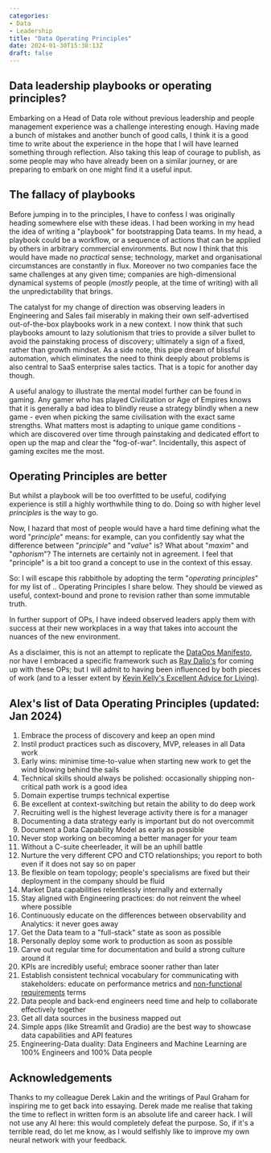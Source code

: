 ```yaml
---
categories:
- Data
- Leadership
title: "Data Operating Principles"
date: 2024-01-30T15:38:13Z
draft: false
---
```


## Data leadership playbooks or operating principles?

Embarking on a Head of Data role without previous leadership and people management experience was a challenge interesting enough. Having made a bunch of mistakes and another bunch of good calls, I think it is a good time to write about the experience in the hope that I will have learned something through reflection. Also taking this leap of courage to publish, as some people may who have already been on a similar journey, or are preparing to embark on one might find it a useful input.

## The fallacy of playbooks
Before jumping in to the principles, I have to confess I was originally heading somewhere else with these ideas. I had been working in my head the idea of writing a "playbook" for bootstrapping Data teams. In my head, a playbook could be a workflow, or a sequence of actions that can be applied by others in arbitrary commercial environments. But now I think that this would have made no *practical* sense; technology, market and organisational circumstances are constantly in flux. Moreover no two companies face the same challenges at any given time; companies are high-dimensional dynamical systems of people (*mostly* people, at the time of writing) with all the unpredictability that brings.

The catalyst for my change of direction was observing leaders in Engineering and Sales fail miserably in making their own self-advertised out-of-the-box playbooks work in a new context. I now think that such playbooks amount to lazy solutionism that tries to provide a silver bullet to avoid the painstaking process of discovery; ultimately a sign of a fixed, rather than growth mindset. As a side note, this pipe dream of blissful automation, which eliminates the need to think deeply about problems is also central to SaaS enterprise sales tactics. That is a topic for another day though.

A useful analogy to illustrate the mental model further can be found in gaming. Any gamer who has played Civilization or Age of Empires knows that it is generally a bad idea to blindly reuse a strategy blindly when a new game - even when picking the same civilisation with the exact same strengths. What matters most is adapting to unique game conditions - which are discovered over time through painstaking and dedicated effort to open up the map and clear the "fog-of-war". Incidentally, this aspect of gaming excites me the most. 

## Operating Principles are better
But whilst a playbook will be too overfitted to be useful, codifying experience is still a highly worthwhile thing to do. Doing so with higher level *principles* is the way to go.

Now, I hazard that most of people would have a hard time defining what the word "*principle*" means: for example, can you confidently say what the difference between "*principle*" and "*value*" is? What about "*maxim*" and "*aphorism*"? The internets are certainly not in agreement. I feel that "principle" is a bit too grand a concept to use in the context of this essay.

So: I will escape this rabbithole by adopting the term "*operating principles*" for my list of .. Operating Principles I share below. They should be viewed as useful, context-bound and prone to revision rather than some immutable truth.

In further support of OPs, I have indeed observed leaders apply them with success at their new workplaces in a way that takes into account the nuances of the new environment.

As a disclaimer, this is not an attempt to replicate the [DataOps Manifesto](https://dataopsmanifesto.org/en/), nor have I embraced a specific framework such as [Ray Dalio's](https://www.principles.com/principles/418eaeca-564f-41e8-bd90-8e0d042f28d5/) for coming up with these OPs; but I will admit to having been influenced by both pieces of work (and to a lesser extent by [Kevin Kelly's Excellent Advice for Living](https://kk.org/books/excellent-advice-for-living)).

## Alex's list of Data Operating Principles (updated: Jan 2024)

1. Embrace the process of discovery and keep an open mind
2. Instil product practices such as discovery, MVP, releases in all Data work
3. Early wins: minimise time-to-value when starting new work to get the wind blowing behind the sails
4. Technical skills should always be polished: occasionally shipping non-critical path work is a good idea
5. Domain expertise trumps technical expertise
6. Be excellent at context-switching but retain the ability to do deep work
7. Recruiting well is the highest leverage activity there is for a manager
8. Documenting a data strategy early is important but do not overcommit
9. Document a Data Capability Model as early as possible
10. Never stop working on becoming a better manager for your team
11. Without a C-suite cheerleader, it will be an uphill battle
12. Nurture the very different CPO and CTO relationships; you report to both even if it does not say so on paper 
13. Be flexible on team topology; people's specialisms are fixed but their deployment in the company should be fluid 
14. Market Data capabilities relentlessly internally and externally
15. Stay aligned with Engineering practices: do not reinvent the wheel where possible
16. Continuously educate on the differences between observability and Analytics: it never goes away
17. Get the Data team to a "full-stack" state as soon as possible
18. Personally deploy some work to production as soon as possible
19. Carve out regular time for documentation and build a strong culture around it
20. KPIs are incredibly useful; embrace sooner rather than later
21. Establish consistent technical vocabulary for communicating with stakeholders: educate on performance metrics and [non-functional requirements](https://arxiv.org/abs/2109.00872) terms
22. Data people and back-end engineers need time and help to collaborate effectively together
23. Get all data sources in the business mapped out
24. Simple apps (like Streamlit and Gradio) are the best way to showcase data capabilities and API features
25. Engineering-Data duality: Data Engineers and Machine Learning are 100% Engineers and 100% Data people


## Acknowledgements
Thanks to my colleague Derek Lakin and the writings of Paul Graham for inspiring me to get back into essaying. Derek made me realise that taking the time to reflect in written form is an absolute life and career hack. I will not use any AI here: this would completely defeat the purpose. So, if it's a terrible read, do let me know, as I would selfishly like to improve my own neural network with your feedback. 
